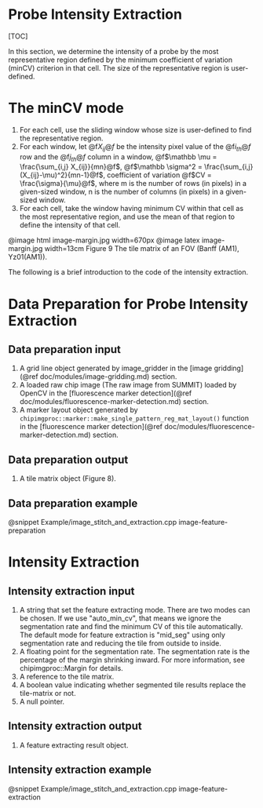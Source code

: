 
Probe Intensity Extraction
========================

[TOC]

In this section, we determine the intensity of a probe by the most representative region defined by the minimum coefficient of variation (minCV) criterion in that cell. The size of the representative region is user-defined.

The minCV mode
==============

1. For each cell, use the sliding window whose size is user-defined to find the representative region.
2. For each window, let @f$X_{ij}@f$ be the intensity pixel value of the @f$i_{th}@f$ row and the @f$j_{th}@f$ column in a window, @f$\mathbb \mu = \frac{\sum_{i,j} X_{ij}}{mn}@f$,  @f$\mathbb \sigma^2 = \frac{\sum_{i,j} (X_{ij}-\mu)^2}{mn-1}@f$,  coefficient of variation @f$CV = \frac{\sigma}{\mu}@f$, where m is the number of rows (in pixels) in a given-sized window, n is the number of columns (in pixels) in a given-sized window.
3. For each cell, take the window having minimum CV within that cell as the most representative region, and use the mean of that region to define the intensity of that cell.

  @image html image-margin.jpg width=670px
  @image latex image-margin.jpg width=13cm
  Figure 9 The tile matrix of an FOV (Banff (AM1), Yz01(AM1)).

The following is a brief introduction to the code of the intensity extraction.

Data Preparation for Probe Intensity Extraction
=============================================

Data preparation input
----------------------

1. A grid line object generated by image_gridder in the [image gridding](@ref doc/modules/image-gridding.md) section.
2. A loaded raw chip image (The raw image from SUMMIT) loaded by OpenCV in the [fluorescence marker detection](@ref doc/modules/fluorescence-marker-detection.md) section.
3. A marker layout object generated by `chipimgproc::marker::make_single_pattern_reg_mat_layout()` function in the [fluorescence marker detection](@ref doc/modules/fluorescence-marker-detection.md) section.

Data preparation output
-----------------------

1. A tile matrix object (Figure 8).

Data preparation example
------------------------

@snippet Example/image_stitch_and_extraction.cpp image-feature-preparation

Intensity Extraction
==================

Intensity extraction input
------------------------

1. A string that set the feature extracting mode. There are two modes can be chosen. If we use "auto_min_cv", that means we ignore the segmentation rate and find the minimum CV of this tile automatically. The default mode for feature extraction is "mid_seg" using only segmentation rate and reducing the tile from outside to inside.
2. A floating point for the segmentation rate. The segmentation rate is the percentage of the margin shrinking inward. For more information, see chipimgproc::Margin for details.
3. A reference to the tile matrix.
4. A boolean value indicating whether segmented tile results replace the tile-matrix or not.
5. A null pointer.

Intensity extraction output
-------------------------

1. A feature extracting result object.

Intensity extraction example
--------------------------

@snippet Example/image_stitch_and_extraction.cpp image-feature-extraction
